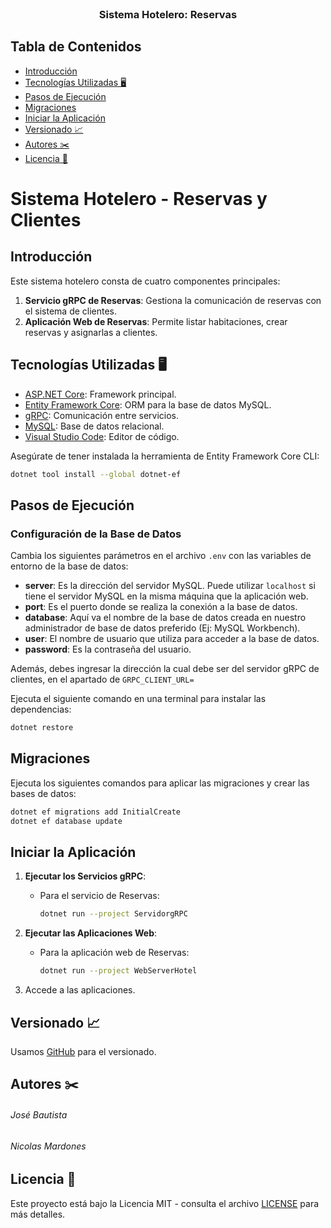 <!-- PROYECTO -->
<br />
<div align="center">
  <h3 align="center">Sistema Hotelero: Reservas</h3>
</div>

## Tabla de Contenidos
- [Introducción](#introducción)
- [Tecnologías Utilizadas 🖥️](#tecnologías-utilizadas)
- [Pasos de Ejecución](#pasos-de-ejecución)
- [Migraciones](#migraciones)
- [Iniciar la Aplicación](#iniciar-la-aplicación)
- [Versionado 📈](#versionado)
- [Autores ✂️](#autores)
- [Licencia 📄](#licencia)

# Sistema Hotelero - Reservas y Clientes

## Introducción

Este sistema hotelero consta de cuatro componentes principales: 
1. **Servicio gRPC de Reservas**: Gestiona la comunicación de reservas con el sistema de clientes.
2. **Aplicación Web de Reservas**: Permite listar habitaciones, crear reservas y asignarlas a clientes.

## Tecnologías Utilizadas 🖥️
- [ASP.NET Core](https://dotnet.microsoft.com/en-us/): Framework principal.
- [Entity Framework Core](https://learn.microsoft.com/en-us/ef/core/): ORM para la base de datos MySQL.
- [gRPC](https://grpc.io/): Comunicación entre servicios.
- [MySQL](https://www.mysql.com): Base de datos relacional.
- [Visual Studio Code](https://code.visualstudio.com/): Editor de código.

Asegúrate de tener instalada la herramienta de Entity Framework Core CLI:
```bash
dotnet tool install --global dotnet-ef
```

## Pasos de Ejecución

### Configuración de la Base de Datos

Cambia los siguientes parámetros en el archivo `.env` con las variables de entorno de la base de datos:

- **server**: Es la dirección del servidor MySQL. Puede utilizar `localhost` si tiene el servidor MySQL en la misma máquina que la aplicación web.
- **port**: Es el puerto donde se realiza la conexión a la base de datos.
- **database**: Aquí va el nombre de la base de datos creada en nuestro administrador de base de datos preferido (Ej: MySQL Workbench).
- **user**: El nombre de usuario que utiliza para acceder a la base de datos.
- **password**: Es la contraseña del usuario.

Además, debes ingresar la dirección la cual debe ser del servidor gRPC de clientes, en el apartado de `GRPC_CLIENT_URL=`


Ejecuta el siguiente comando en una terminal para instalar las dependencias:
```bash
dotnet restore
```

## Migraciones
Ejecuta los siguientes comandos para aplicar las migraciones y crear las bases de datos:
```bash
dotnet ef migrations add InitialCreate
dotnet ef database update
```

## Iniciar la Aplicación

1. **Ejecutar los Servicios gRPC**:
   - Para el servicio de Reservas:
     ```bash
     dotnet run --project ServidorgRPC
     ```

2. **Ejecutar las Aplicaciones Web**:
   - Para la aplicación web de Reservas:
     ```bash
     dotnet run --project WebServerHotel
     ```

3. Accede a las aplicaciones.

## Versionado 📈
Usamos [GitHub](https://github.com) para el versionado.

## Autores ✂️

###### José Bautista

###### Nicolas Mardones

## Licencia 📄

Este proyecto está bajo la Licencia MIT - consulta el archivo [LICENSE](LICENSE) para más detalles.

